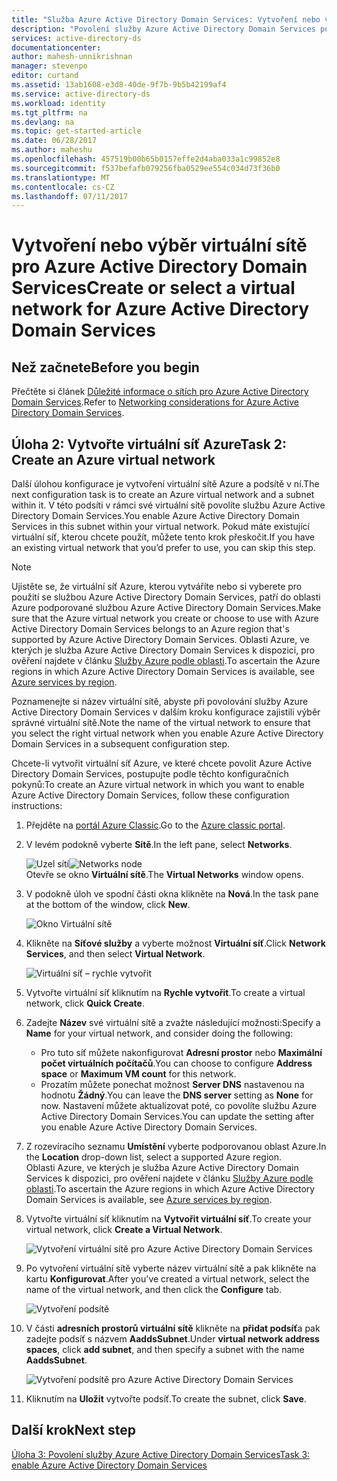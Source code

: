 ```yaml
---
title: "Služba Azure Active Directory Domain Services: Vytvoření nebo výběr virtuální sítě | Dokumentace Microsoftu"
description: "Povolení služby Azure Active Directory Domain Services pomocí portálu Azure Classic"
services: active-directory-ds
documentationcenter: 
author: mahesh-unnikrishnan
manager: stevenpo
editor: curtand
ms.assetid: 13ab1608-e3d8-40de-9f7b-9b5b42199af4
ms.service: active-directory-ds
ms.workload: identity
ms.tgt_pltfrm: na
ms.devlang: na
ms.topic: get-started-article
ms.date: 06/28/2017
ms.author: maheshu
ms.openlocfilehash: 457519b00b65b0157effe2d4aba033a1c99852e8
ms.sourcegitcommit: f537befafb079256fba0529ee554c034d73f36b0
ms.translationtype: MT
ms.contentlocale: cs-CZ
ms.lasthandoff: 07/11/2017
---
```

# <a name="create-or-select-a-virtual-network-for-azure-active-directory-domain-services"></a><span data-ttu-id="11b54-103">Vytvoření nebo výběr virtuální sítě pro Azure Active Directory Domain Services</span><span class="sxs-lookup"><span data-stu-id="11b54-103">Create or select a virtual network for Azure Active Directory Domain Services</span></span>
## <a name="before-you-begin"></a><span data-ttu-id="11b54-104">Než začnete</span><span class="sxs-lookup"><span data-stu-id="11b54-104">Before you begin</span></span>
<span data-ttu-id="11b54-105">Přečtěte si článek [Důležité informace o sítích pro Azure Active Directory Domain Services](active-directory-ds-networking.md).</span><span class="sxs-lookup"><span data-stu-id="11b54-105">Refer to [Networking considerations for Azure Active Directory Domain Services](active-directory-ds-networking.md).</span></span>

## <a name="task-2-create-an-azure-virtual-network"></a><span data-ttu-id="11b54-106">Úloha 2: Vytvořte virtuální síť Azure</span><span class="sxs-lookup"><span data-stu-id="11b54-106">Task 2: Create an Azure virtual network</span></span>
<span data-ttu-id="11b54-107">Další úlohou konfigurace je vytvoření virtuální sítě Azure a podsítě v ní.</span><span class="sxs-lookup"><span data-stu-id="11b54-107">The next configuration task is to create an Azure virtual network and a subnet within it.</span></span> <span data-ttu-id="11b54-108">V této podsíti v rámci své virtuální sítě povolíte službu Azure Active Directory Domain Services.</span><span class="sxs-lookup"><span data-stu-id="11b54-108">You enable Azure Active Directory Domain Services in this subnet within your virtual network.</span></span> <span data-ttu-id="11b54-109">Pokud máte existující virtuální síť, kterou chcete použít, můžete tento krok přeskočit.</span><span class="sxs-lookup"><span data-stu-id="11b54-109">If you have an existing virtual network that you’d prefer to use, you can skip this step.</span></span>

> [!NOTE]
> <span data-ttu-id="11b54-110">Ujistěte se, že virtuální síť Azure, kterou vytváříte nebo si vyberete pro použití se službou Azure Active Directory Domain Services, patří do oblasti Azure podporované službou Azure Active Directory Domain Services.</span><span class="sxs-lookup"><span data-stu-id="11b54-110">Make sure that the Azure virtual network you create or choose to use with Azure Active Directory Domain Services belongs to an Azure region that's supported by Azure Active Directory Domain Services.</span></span> <span data-ttu-id="11b54-111">Oblasti Azure, ve kterých je služba Azure Active Directory Domain Services k dispozici, pro ověření najdete v článku [Služby Azure podle oblasti](https://azure.microsoft.com/regions/#services/).</span><span class="sxs-lookup"><span data-stu-id="11b54-111">To ascertain the Azure regions in which Azure Active Directory Domain Services is available, see [Azure services by region](https://azure.microsoft.com/regions/#services/).</span></span>
>
><span data-ttu-id="11b54-112">Poznamenejte si název virtuální sítě, abyste při povolování služby Azure Active Directory Domain Services v dalším kroku konfigurace zajistili výběr správné virtuální sítě.</span><span class="sxs-lookup"><span data-stu-id="11b54-112">Note the name of the virtual network to ensure that you select the right virtual network when you enable Azure Active Directory Domain Services in a subsequent configuration step.</span></span>


<span data-ttu-id="11b54-113">Chcete-li vytvořit virtuální síť Azure, ve které chcete povolit Azure Active Directory Domain Services, postupujte podle těchto konfiguračních pokynů:</span><span class="sxs-lookup"><span data-stu-id="11b54-113">To create an Azure virtual network in which you want to enable Azure Active Directory Domain Services, follow these configuration instructions:</span></span>

1. <span data-ttu-id="11b54-114">Přejděte na [portál Azure Classic](https://manage.windowsazure.com).</span><span class="sxs-lookup"><span data-stu-id="11b54-114">Go to the [Azure classic portal](https://manage.windowsazure.com).</span></span>
2. <span data-ttu-id="11b54-115">V levém podokně vyberte **Sítě**.</span><span class="sxs-lookup"><span data-stu-id="11b54-115">In the left pane, select **Networks**.</span></span>

    <span data-ttu-id="11b54-116">![Uzel sítí](./media/active-directory-domain-services-getting-started/networks-node.png)</span><span class="sxs-lookup"><span data-stu-id="11b54-116">![Networks node](./media/active-directory-domain-services-getting-started/networks-node.png)</span></span>  
    <span data-ttu-id="11b54-117">Otevře se okno **Virtuální sítě**.</span><span class="sxs-lookup"><span data-stu-id="11b54-117">The **Virtual Networks** window opens.</span></span>
3. <span data-ttu-id="11b54-118">V podokně úloh ve spodní části okna klikněte na **Nová**.</span><span class="sxs-lookup"><span data-stu-id="11b54-118">In the task pane at the bottom of the window, click **New**.</span></span>

    ![Okno Virtuální sítě](./media/active-directory-domain-services-getting-started/virtual-networks.png)
4. <span data-ttu-id="11b54-120">Klikněte na **Síťové služby** a vyberte možnost **Virtuální síť**.</span><span class="sxs-lookup"><span data-stu-id="11b54-120">Click **Network Services**, and then select **Virtual Network**.</span></span>

    ![Virtuální síť – rychle vytvořit](./media/active-directory-domain-services-getting-started/virtual-network-quickcreate.png)
5. <span data-ttu-id="11b54-122">Vytvořte virtuální síť kliknutím na **Rychle vytvořit**.</span><span class="sxs-lookup"><span data-stu-id="11b54-122">To create a virtual network, click **Quick Create**.</span></span>

6. <span data-ttu-id="11b54-123">Zadejte **Název** své virtuální sítě a zvažte následující možnosti:</span><span class="sxs-lookup"><span data-stu-id="11b54-123">Specify a **Name** for your virtual network, and consider doing the following:</span></span>
    * <span data-ttu-id="11b54-124">Pro tuto síť můžete nakonfigurovat **Adresní prostor** nebo **Maximální počet virtuálních počítačů**.</span><span class="sxs-lookup"><span data-stu-id="11b54-124">You can choose to configure **Address space** or **Maximum VM count** for this network.</span></span>
    * <span data-ttu-id="11b54-125">Prozatím můžete ponechat možnost **Server DNS** nastavenou na hodnotu **Žádný**.</span><span class="sxs-lookup"><span data-stu-id="11b54-125">You can leave the **DNS server** setting as **None** for now.</span></span> <span data-ttu-id="11b54-126">Nastavení můžete aktualizovat poté, co povolíte službu Azure Active Directory Domain Services.</span><span class="sxs-lookup"><span data-stu-id="11b54-126">You can update the setting after you enable Azure Active Directory Domain Services.</span></span>
7. <span data-ttu-id="11b54-127">Z rozevíracího seznamu **Umístění** vyberte podporovanou oblast Azure.</span><span class="sxs-lookup"><span data-stu-id="11b54-127">In the **Location** drop-down list, select a supported Azure region.</span></span>  
    <span data-ttu-id="11b54-128">Oblasti Azure, ve kterých je služba Azure Active Directory Domain Services k dispozici, pro ověření najdete v článku [Služby Azure podle oblasti](https://azure.microsoft.com/regions/#services/).</span><span class="sxs-lookup"><span data-stu-id="11b54-128">To ascertain the Azure regions in which Azure Active Directory Domain Services is available, see [Azure services by region](https://azure.microsoft.com/regions/#services/).</span></span>
8. <span data-ttu-id="11b54-129">Vytvořte virtuální síť kliknutím na **Vytvořit virtuální síť**.</span><span class="sxs-lookup"><span data-stu-id="11b54-129">To create your virtual network, click **Create a Virtual Network**.</span></span>

    ![Vytvoření virtuální sítě pro Azure Active Directory Domain Services](./media/active-directory-domain-services-getting-started/create-vnet.png)
9. <span data-ttu-id="11b54-131">Po vytvoření virtuální sítě vyberte název virtuální sítě a pak klikněte na kartu **Konfigurovat**.</span><span class="sxs-lookup"><span data-stu-id="11b54-131">After you've created a virtual network, select the name of the virtual network, and then click the **Configure** tab.</span></span>

    ![Vytvoření podsítě](./media/active-directory-domain-services-getting-started/create-vnet-properties.png)
10. <span data-ttu-id="11b54-133">V části **adresních prostorů virtuální sítě** klikněte na **přidat podsíť**a pak zadejte podsíť s názvem **AaddsSubnet**.</span><span class="sxs-lookup"><span data-stu-id="11b54-133">Under **virtual network address spaces**, click **add subnet**, and then specify a subnet with the name **AaddsSubnet**.</span></span>

    ![Vytvoření podsítě pro Azure Active Directory Domain Services](./media/active-directory-domain-services-getting-started/create-vnet-add-subnet.png)

11. <span data-ttu-id="11b54-135">Kliknutím na **Uložit** vytvořte podsíť.</span><span class="sxs-lookup"><span data-stu-id="11b54-135">To create the subnet, click **Save**.</span></span>


## <a name="next-step"></a><span data-ttu-id="11b54-136">Další krok</span><span class="sxs-lookup"><span data-stu-id="11b54-136">Next step</span></span>
[<span data-ttu-id="11b54-137">Úloha 3: Povolení služby Azure Active Directory Domain Services</span><span class="sxs-lookup"><span data-stu-id="11b54-137">Task 3: enable Azure Active Directory Domain Services</span></span>](active-directory-ds-getting-started-enableaadds.md)
